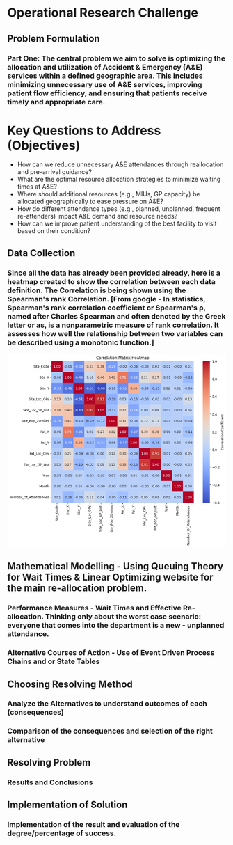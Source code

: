# Operational Research Challenge

## Problem Formulation 
### Part One: The central problem we aim to solve is optimizing the allocation and utilization of Accident & Emergency (A&E) services within a defined geographic area. This includes minimizing unnecessary use of A&E services, improving patient flow efficiency, and ensuring that patients receive timely and appropriate care.

# Key Questions to Address (Objectives)
 - How can we reduce unnecessary A&E attendances through reallocation and pre-arrival guidance?
 - What are the optimal resource allocation strategies to minimize waiting times at A&E?
 - Where should additional resources (e.g., MIUs, GP capacity) be allocated geographically to ease pressure on A&E?
 - How do different attendance types (e.g., planned, unplanned, frequent re-attenders) impact A&E demand and resource needs?
 - How can we improve patient understanding of the best facility to visit based on their condition?


## Data Collection
### Since all the data has already been provided already, here is a heatmap created to show the correlation between each data definition. The Correlation is being shown using the Spearman's rank Correlation. [From google - In statistics, Spearman's rank correlation coefficient or Spearman's ρ, named after Charles Spearman and often denoted by the Greek letter or as, is a nonparametric measure of rank correlation. It assesses how well the relationship between two variables can be described using a monotonic function.]

![Correlation Matrix](output.png)


## Mathematical Modelling - Using Queuing Theory for Wait Times & Linear Optimizing website for the main re-allocation problem. 
### Performance Measures - Wait Times and Effective Re-allocation. Thinking only about the worst case scenario: everyone that comes into the department is a new - unplanned attendance. 
### Alternative Courses of Action - Use of Event Driven Process Chains and or State Tables

## Choosing Resolving Method
### Analyze the Alternatives to understand outcomes of each (consequences)
### Comparison of the consequences and selection of the right alternative

## Resolving Problem
### Results and Conclusions

## Implementation of Solution
### Implementation of the result and evaluation of the degree/percentage of success.



